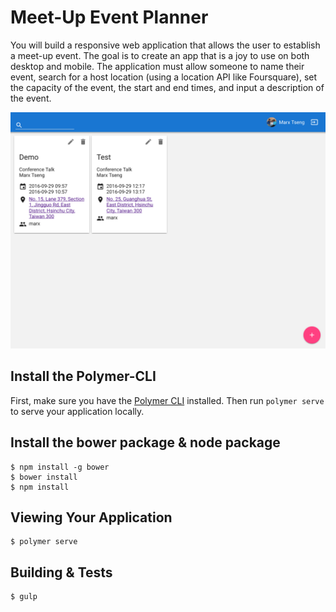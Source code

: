 # Meet-Up Event Planner

You will build a responsive web application that allows the user to establish a meet-up event. The goal is to create an app that is a joy to use on both desktop and mobile. The application must allow someone to name their event, search for a host location (using a location API like Foursquare), set the capacity of the event, the start and end times, and input a description of the event.

![ScreenShot](https://raw.githubusercontent.com/marxtseng/meet-up-event-planner/master/Meet%20Up%20Event%20Planner.png)

## Install the Polymer-CLI

First, make sure you have the [Polymer CLI](https://www.npmjs.com/package/polymer-cli) installed. Then run `polymer serve` to serve your application locally.

## Install the bower package & node package

```
$ npm install -g bower
$ bower install
$ npm install
```

## Viewing Your Application

```
$ polymer serve
```

## Building & Tests

```
$ gulp
```
